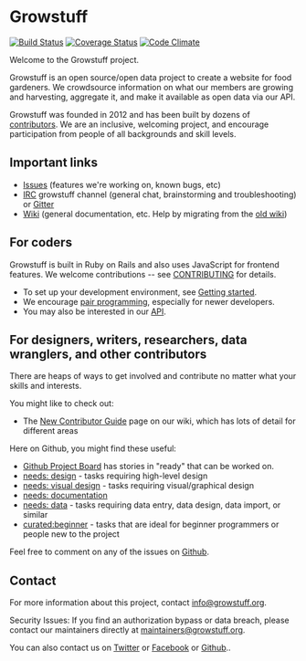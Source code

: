 # Growstuff

[![Build Status](https://travis-ci.org/Growstuff/growstuff.svg?branch=dev)](https://travis-ci.org/Growstuff/growstuff)
[![Coverage Status](https://coveralls.io/repos/github/Growstuff/growstuff/badge.svg?branch=dev)](https://coveralls.io/github/Growstuff/growstuff?branch=dev)
[![Code Climate](https://codeclimate.com/github/Growstuff/growstuff/badges/gpa.svg)](https://codeclimate.com/github/Growstuff/growstuff)

Welcome to the Growstuff project.

Growstuff is an open source/open data project to create a website for
food gardeners.  We crowdsource information on what our members are
growing and harvesting, aggregate it, and make it available as open data
via our API.

Growstuff was founded in 2012 and has been built by dozens of
[contributors](CONTRIBUTORS.md).  We are an inclusive, welcoming project, and
encourage participation from people of all backgrounds and skill levels.

## Important links

* [Issues](https://github.com/orgs/Growstuff/projects/1) (features we're
  working on, known bugs, etc)
* [IRC](https://webchat.freenode.net/) growstuff channel (general chat, brainstorming and troubleshooting) or [Gitter](https://gitter.im/Growstuff/growstuff)
* [Wiki](https://github.com/Growstuff/growstuff/wiki) (general documentation, etc. Help by migrating from the [old wiki](https://web.archive.org/web/*/wiki.growstuff.org))

## For coders

Growstuff is built in Ruby on Rails and also uses JavaScript for
frontend features. We welcome contributions -- see
[CONTRIBUTING](CONTRIBUTING.md) for details.

* To set up your development environment, see [Getting started](https://github.com/Growstuff/growstuff/wiki/New-contributor-guide).
* We encourage [pair programming](http://wiki.growstuff.org/index.php/Pairing), especially for newer developers.
* You may also be interested in our [API](https://github.com/Growstuff/growstuff/wiki/API).

## For designers, writers, researchers, data wranglers, and other contributors

There are heaps of ways to get involved and contribute no matter what
your skills and interests.

You might like to check out:

* The [New Contributor Guide](https://github.com/Growstuff/growstuff/wiki/New-contributor-guide)
  page on our wiki, which has lots of detail for different areas

Here on Github, you might find these useful:

* [Github Project Board](https://github.com/orgs/Growstuff/projects/1) has stories in "ready" that can be worked on.
* [needs: design](https://github.com/Growstuff/growstuff/labels/needs:%20design) - tasks requiring high-level design
* [needs: visual design](https://github.com/Growstuff/growstuff/labels/needs:%20visual+design) - tasks requiring visual/graphical design
* [needs: documentation](https://github.com/Growstuff/growstuff/labels/needs:%20documentation)
* [needs: data](https://github.com/Growstuff/growstuff/labels/needs:%20data) - tasks requiring data entry, data design, data import, or similar
* [curated:beginner](https://github.com/Growstuff/growstuff/labels/curated:%20beginner) - tasks that are ideal for beginner programmers or people new to the project

Feel free to comment on any of the issues on [Github](https://github.com/Growstuff/growstuff/issues).

## Contact

For more information about this project, contact [info@growstuff.org](mailto:info@growstuff.org).

Security Issues: If you find an authorization bypass or data breach, please contact our maintainers directly at [maintainers@growstuff.org](mailto:maintainers@growstuff.org).

You can also contact us on [Twitter](http://twitter.com/growstufforg/) or
[Facebook](https://www.facebook.com/pages/Growstuff/1531133417099494) or [Github](https://github.com/Growstuff/growstuff/issues)..
